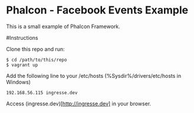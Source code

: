 Phalcon - Facebook Events Example
===============

This is a small example of Phalcon Framework.


#Instructions

Clone this repo and run:

    $ cd /path/to/this/repo
    $ vagrant up

Add the following line to your /etc/hosts (%Sysdir%/drivers/etc/hosts in Windows)

    192.168.56.115 ingresse.dev

Access (ingresse.dev)[http://ingresse.dev] in your browser.